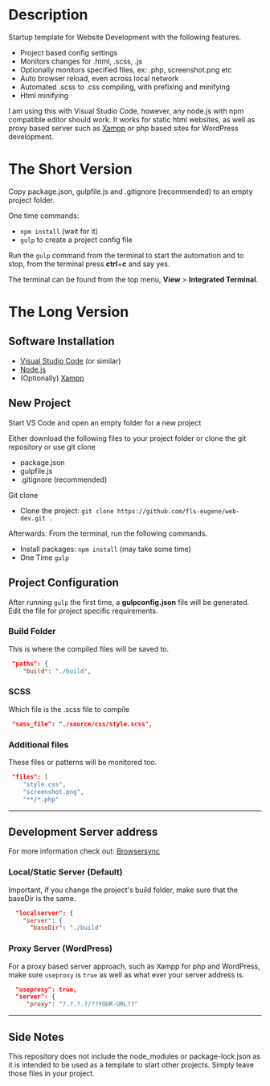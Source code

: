 # Description

Startup template for Website Development with the following features.

* Project based config settings
* Monitors changes for .html, .scss, .js
* Optionally monitors specified files, ex: .php, screenshot.png etc
* Auto browser reload, even across local network
* Automated .scss to .css compiling, with prefixing and minifying
* Html minifying


I am using this with Visual Studio Code, however, any node.js with npm compatible editor should work. It works for static html websites, as well as proxy based server such as [Xampp](https://www.apachefriends.org/index.html) or php based sites for WordPress development.

# The Short Version

Copy package.json, gulpfile.js and .gitignore (recommended) to an empty project folder. 

One time commands:

* `npm install` (wait for it)
* `gulp` to create a project config file 

Run the `gulp` command from the terminal to start the automation and to stop, from the terminal press **ctrl**+**c** and say yes.

The terminal can be found from the top menu, **View** > **Integrated Terminal**.

# The Long Version
## Software Installation
* [Visual Studio Code](https://code.visualstudio.com/) (or similar)
* [Node.js](https://nodejs.org/en/)
* (Optionally) [Xampp](https://www.apachefriends.org/download.html)

## New Project

Start VS Code and open an empty folder for a new project

Either download the following files to your project folder or clone the git repository or use git clone

* package.json
* gulpfile.js
* .gitignore (recommended)

Git clone

* Clone the project: `git clone https://github.com/fls-eugene/web-dev.git .`


Afterwards: From the terminal, run the following commands.

* Install packages: `npm install` (may take some time)
* One Time `gulp`

## Project Configuration

After running `gulp` the first time, a **gulpconfig.json** file will be generated. Edit the file for project specific requirements. 

### Build Folder

This is where the compiled files will be saved to.

``` json
 "paths": {
    "build": "./build",
```

### SCSS

Which file is the .scss file to compile

``` json
 "sass_file": "./source/css/style.scss",
```

### Additional files
These files or patterns will be monitored too.

``` json
 "files": [
    "style.css",
    "screenshot.png",
    "**/*.php"
```


---

## Development Server address

For more information check out: [Browsersync](https://browsersync.io/docs/gulp) 

### Local/Static Server (Default)

Important, if you change the project's build folder, make sure that the baseDir is the same.

```json
  "localserver": {
    "server": {
      "baseDir": "./build"
```

### Proxy Server (WordPress)
For a proxy based server approach, such as Xampp for php and WordPress, make sure `useproxy` is `true` as well as what ever your server address is.

``` json
  "useproxy": true,
  "server": {
     "proxy": "?.?.?.?/??YOUR-URL??"
```

---

## Side Notes
This repository does not include the node_modules or package-lock.json as it is intended to be used as a template to start other projects. Simply leave those files in your project.
